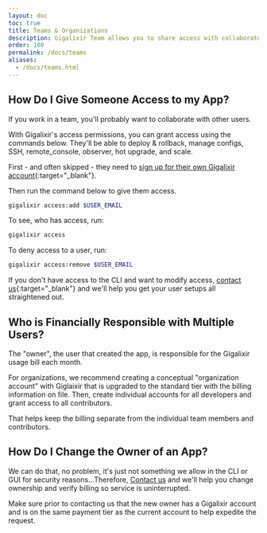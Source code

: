 ```yaml
---
layout: doc
toc: true
title: Teams & Organizations
description: Gigalixir Team allows you to share access with collaborators and change the ownership of apps via the Giglaixir Support channel.
order: 100
permalink: /docs/teams
aliases: 
  - /docs/teams.html
---
```


## How Do I Give Someone Access to my App?

If you work in a team, you'll probably want to collaborate with other users. 

With Gigalixir's access permissions, you can grant access using the commands below. They'll be able to deploy & rollback, manage configs, SSH, remote_console, observer, hot upgrade, and scale.

First - and often skipped - they need to [sign up for their own Gigalixir account](https://console.gigalixir.com/#/register){:target="\_blank"}. 

Then run the command below to give them access.

``` bash
gigalixir access:add $USER_EMAIL
```

To see, who has access, run:

``` bash
gigalixir access
```

To deny access to a user, run:

``` bash
gigalixir access:remove $USER_EMAIL
```

If you don't have access to the CLI and want to modify access, [contact us](mailto:support@gigalixir.com){:target="\_blank"} and we'll help you get your user setups all straightened out.

## Who is Financially Responsible with Multiple Users?

The \"owner\", the user that created the app, is responsible for the Gigalixir usage bill each month.

For organizations, we recommend creating a conceptual \"organization account\" with Giglaixir that is upgraded to the standard tier with the billing information on file. Then, create individual accounts for all developers and grant access to all contributors.

That helps keep the billing separate from the individual team members and contributors.

## How Do I Change the Owner of an App?

We can do that, no problem, it's just not something we allow in the CLI or GUI for security reasons...Therefore, [Contact us](/docs/troubleshooting#supporthelp) and we'll
help you change ownership and verify billing so service is uninterrupted.

Make sure prior to contacting us that the new owner has a Gigalixir account and is on the same payment tier as the current account to help expedite the request.
